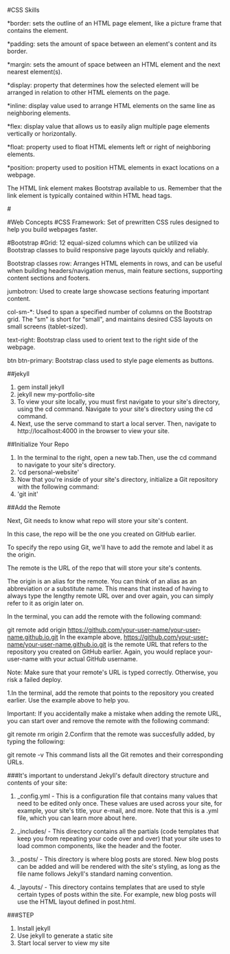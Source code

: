 #CSS Skills

*border: sets the outline of an HTML page element, like a picture frame that contains the element.


*padding: sets the amount of space between an element's content and its border.


*margin: sets the amount of space between an HTML element and the next nearest element(s).

*display: property that determines how the selected element will be arranged in relation to other HTML elements on the page.


*inline: display value used to arrange HTML elements on the same line as neighboring elements.


*flex: display value that allows us to easily align multiple page elements vertically or horizontally.


*float: property used to float HTML elements left or right of neighboring elements.


*position: property used to position HTML elements in exact locations on a webpage.


The HTML link element makes Bootstrap available to us. 
Remember that the link element is typically contained within HTML head tags.

#<link rel="stylesheet" href="https://maxcdn.bootstrapcdn.com/bootstrap/3.3.6/css/bootstrap.min.css"/>

#Web Concepts
#CSS Framework: Set of prewritten CSS rules designed to help you build webpages faster.

#Bootstrap 
#Grid: 12 equal-sized columns which can be utilized via Bootstrap classes to build responsive page layouts quickly and reliably.

Bootstrap classes
row: Arranges HTML elements in rows, and can be useful when building headers/navigation menus, main feature sections, supporting content sections and footers.

jumbotron: Used to create large showcase sections featuring important content.

col-sm-*: Used to span a specified number of columns on the Bootstrap grid. The "sm" is short for "small", and maintains desired CSS layouts on small screens (tablet-sized).

text-right: Bootstrap class used to orient text to the right side of the webpage.

btn btn-primary: Bootstrap class used to style page elements as buttons.





##jekyll
1. gem install jekyll
2. jekyll new my-portfolio-site
3. To view your site locally, you must first navigate to your site's directory, using the cd command.
Navigate to your site's directory using the cd command.
4. Next, use the serve command to start a local server. Then, navigate to http://localhost:4000 in the browser to view your site.

##Initialize Your Repo
1. In the terminal to the right, open a new tab.Then, use the cd command to navigate to your site's directory.
2. 'cd personal-website'
3. Now that you're inside of your site's directory, initialize a Git repository with the following command:
4. 'git init'

##Add the Remote

Next, Git needs to know what repo will store your site's content.

In this case, the repo will be the one you created on GitHub earlier.

To specify the repo using Git, we'll have to add the remote and label it as the origin.

The remote is the URL of the repo that will store your site's contents.

The origin is an alias for the remote. You can think of an alias as an abbreviation or a substitute name. This means that instead of having to always type the lengthy remote URL over and over again, you can simply refer to it as origin later on.

In the terminal, you can add the remote with the following command:

git remote add origin https://github.com/your-user-name/your-user-name.github.io.git
In the example above, https://github.com/your-user-name/your-user-name.github.io.git is the remote URL that refers to the repository you created on GitHub earlier. Again, you would replace your-user-name with your actual GitHub username.

Note: Make sure that your remote's URL is typed correctly. Otherwise, you risk a failed deploy.

1.In the terminal, add the remote that points to the repository you created earlier. Use the example above to help you.

Important: If you accidentally make a mistake when adding the remote URL, you can start over and remove the remote with the following command:

git remote rm origin
2.Confirm that the remote was succesfully added, by typing the following:

git remote -v
This command lists all the Git remotes and their corresponding URLs.









###It's important to understand Jekyll's default directory structure and contents of your site:

1. _config.yml - This is a configuration file that contains many values that need to be edited only once. These values are used across your site, for example, your site's title, your e-mail, and more. Note that this is a .yml file, which you can learn more about here.

2. _includes/ - This directory contains all the partials (code templates that keep you from repeating your code over and over) that your site uses to load common components, like the header and the footer.

3. _posts/ - This directory is where blog posts are stored. New blog posts can be added and will be rendered with the site's styling, as long as the file name follows Jekyll's standard naming convention.

4. _layouts/ - This directory contains templates that are used to style certain types of posts within the site. For example, new blog posts will use the HTML layout defined in post.html.

###STEP
1. Install jekyll
2. Use jekyll to generate a static site
3. Start local server to view my site




